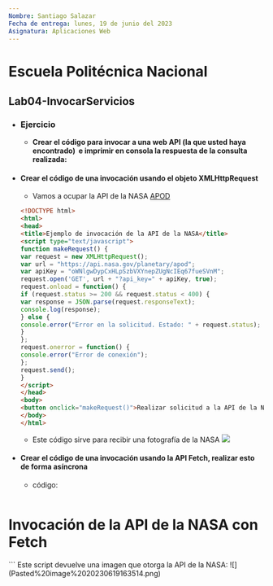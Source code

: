 ```yaml
---
Nombre: Santiago Salazar
Fecha de entrega: lunes, 19 de junio del 2023
Asignatura: Aplicaciones Web 
---
```

# Escuela Politécnica Nacional
## Lab04-InvocarServicios
- ### Ejercicio
	- **Crear el código para invocar a una web API (la que usted haya encontrado)  e imprimir en consola la respuesta de la consulta realizada:**
- #### Crear el código de una invocación usando el objeto XMLHttpRequest
	- Vamos a ocupar la API de la NASA [APOD](https://github.com/nasa/apod-api)
	```html
	<!DOCTYPE html>
	<html>
	<head>
	<title>Ejemplo de invocación de la API de la NASA</title>
	<script type="text/javascript">
	function makeRequest() {
	var request = new XMLHttpRequest();
	var url = "https://api.nasa.gov/planetary/apod";
	var apiKey = "oWNlgwDypCxHLpSzbVXYnepZUgNcIEq67fueSVnM";
	request.open('GET', url + "?api_key=" + apiKey, true);
	request.onload = function() {
	if (request.status >= 200 && request.status < 400) {
	var response = JSON.parse(request.responseText);
	console.log(response);
	} else {
	console.error("Error en la solicitud. Estado: " + request.status);
	}
	};
	request.onerror = function() {
	console.error("Error de conexión");
	};
	request.send();
	}
	</script>
	</head>
	<body>
	<button onclick="makeRequest()">Realizar solicitud a la API de la NASA</button>
	</body>
	</html>
	```
	- Este código sirve para recibir una fotografía de la NASA
	![](Pasted%20image%2020230619160424.png)
- #### Crear el código de una invocación usando la API Fetch, realizar esto de forma asíncrona
	- código:
	```html
<!DOCTYPE html>
<html>
<head>
<title>Ejemplo de invocación de la API de la NASA con Fetch</title>
</head>
<body>
<h1>Invocación de la API de la NASA con Fetch</h1>
<div id="imageContainer"></div>
<script type="text/javascript">
var url = "https://api.nasa.gov/planetary/apod";
var apiKey = "oWNlgwDypCxHLpSzbVXYnepZUgNcIEq67fueSVnM";
fetch(url + "?api_key=" + apiKey)
.then(function(response) {
if (response.ok) {
return response.json();
} else {
throw new Error("Error en la solicitud. Estado: " + response.status);
}
})
.then(function(data) {
console.log(data);
var imageContainer = document.getElementById("imageContainer");
	var imageElement = document.createElement("img");
	imageElement.src = data.url;
	imageContainer.appendChild(imageElement);
	})
	.catch(function(error) {
	console.error("Error de conexión: ", error);
	});
	</script>
	</body>
	</html>
	```
	Este script devuelve una imagen que otorga la API de la NASA:
	![](Pasted%20image%2020230619163514.png)
